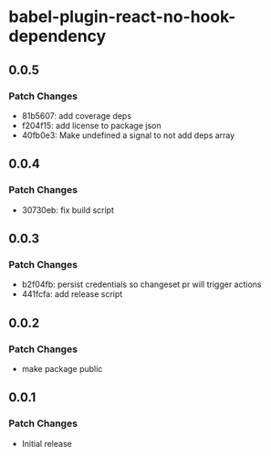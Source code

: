 # babel-plugin-react-no-hook-dependency

## 0.0.5

### Patch Changes

- 81b5607: add coverage deps
- f204f15: add license to package json
- 40fb0e3: Make undefined a signal to not add deps array

## 0.0.4

### Patch Changes

- 30730eb: fix build script

## 0.0.3

### Patch Changes

- b2f04fb: persist credentials so changeset pr will trigger actions
- 441fcfa: add release script

## 0.0.2

### Patch Changes

- make package public

## 0.0.1

### Patch Changes

- Initial release
